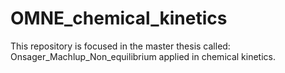 # OMNE_chemical_kinetics
This repository is focused in the master thesis called: Onsager_Machlup_Non_equilibrium applied in chemical kinetics.
